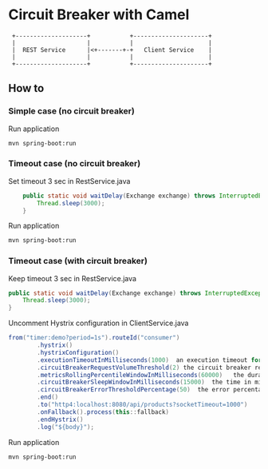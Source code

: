 # Circuit Breaker with Camel


```
 +--------------------+           +---------------------+ 
 |                    |           |                     | 
 |  REST Service      |<+-------+-+   Client Service    | 
 |                    |           |                     | 
 +--------------------+           +---------------------+ 

```

## How to
### Simple case (no circuit breaker)
Run application
```bash
mvn spring-boot:run
```

### Timeout case (no circuit breaker)
Set timeout 3 sec in RestService.java
```java
    public static void waitDelay(Exchange exchange) throws InterruptedException {
        Thread.sleep(3000);
    }
```
Run application
```bash
mvn spring-boot:run
```

### Timeout case (with circuit breaker)
Keep timeout 3 sec in RestService.java
```java
public static void waitDelay(Exchange exchange) throws InterruptedException {
    Thread.sleep(3000);
}
```
Uncomment Hystrix configuration in ClientService.java 
```java
from("timer:demo?period=1s").routeId("consumer")
        .hystrix()
        .hystrixConfiguration()
        .executionTimeoutInMilliseconds(1000)  an execution timeout for actions inside the hystrix block
        .circuitBreakerRequestVolumeThreshold(2) the circuit breaker request volume threshold. This is the minimum number of requests that must be received a minimum before the circuit can be opened due to failures
        .metricsRollingPercentileWindowInMilliseconds(60000)   the duration of percentile rolling window in milliseconds. This is period of time that is analyzed to determine if the circuit should be opened due to failures.
        .circuitBreakerSleepWindowInMilliseconds(15000)  the time in milliseconds after the circuit breaker trips open that it should wait before trying requests again
        .circuitBreakerErrorThresholdPercentage(50)  the error percentage threshold (as whole number such as 50) at which point the circuit breaker will trip open and reject requests
        .end()
        .to("http4:localhost:8080/api/products?socketTimeout=1000")
        .onFallback().process(this::fallback)
        .endHystrix()
        .log("${body}");
```
Run application
```bash
mvn spring-boot:run
```
